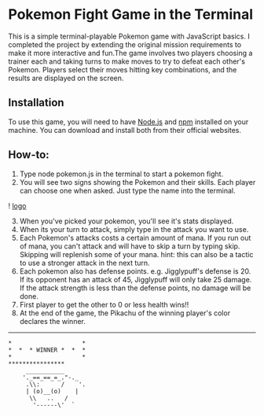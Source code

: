 # Pokemon Fight Game in the Terminal

This is a simple terminal-playable Pokemon game with JavaScript basics. 
I completed the project by extending the original mission requirements to make it more interactive and fun.The game involves two players choosing a trainer each and taking turns to make moves to try to defeat each other's Pokemon. Players select their moves hitting key combinations, and the results are displayed on the screen.

## Installation

To use this game, you will need to have [Node.js](https://nodejs.org/en) and [npm](https://www.npmjs.com/) installed on your machine. You can download and install both from their official websites.

## How-to:

1. Type node pokemon.js in the terminal to start a pokemon fight.
2. You will see two signs showing the Pokemon and their skills. Each player can choose one when asked. Just type the name into the terminal.

! [logo](./images/tabela.png)

3. When you've picked your pokemon, you'll see it's stats displayed.
4. When its your turn to attack, simply type in the attack you want to use.
5. Each Pokemon's attacks costs a certain amount of mana. If you run out of mana, you can't attack and will have to skip a turn  by typing skip. Skipping will replenish some of your mana. hint: this can also be a tactic to use a stronger attack in the next turn.
6. Each pokemon also has defense points. e.g. Jigglypuff's defense is 20. If its opponent has an attack of 45, Jigglypuff will only take 25 damage. If the attack strength is less than the defense points, no damage will be done.
7. First player to get the other to 0 or less health wins!!
8. At the end of the game, the Pikachu of the winning player's color declares the winner.

*******************
    *                    *
    *  *  * WINNER *  *  *
    *                    *
    ****************
         ___________      
        '._==_==_=_."-._ 
         .\\:      /    '.
         | (o)__(o)    |  
          \\   ..   /    
           '------\'  ` 



